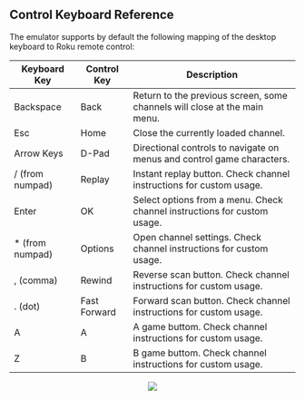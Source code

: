 ## Control Keyboard Reference

The emulator supports by default the following mapping of the desktop keyboard to Roku remote control:

| Keyboard Key    | Control Key | Description                                                               |
|-----------------|-------------|---------------------------------------------------------------------------|
| Backspace       |    Back     |  Return to the previous screen, some channels will close at the main menu.|
| Esc             |    Home     |  Close the currently loaded channel.                                      |
| Arrow Keys      |    D-Pad    |  Directional controls to navigate on menus and control game characters.   |
| / (from numpad) |    Replay   |  Instant replay button. Check channel instructions for custom usage.      |
| Enter           |    OK       |  Select options from a menu. Check channel instructions for custom usage. |
| * (from numpad) |    Options  |  Open channel settings. Check channel instructions for custom usage.      |
| , (comma)       |    Rewind   |  Reverse scan button. Check channel instructions for custom usage.        |
| . (dot)         | Fast Forward|  Forward scan button. Check channel instructions for custom usage.        |
| A               |     A       |  A game buttom. Check channel instructions for custom usage.              |
| Z               |     B       |  B game buttom. Check channel instructions for custom usage.              |

<p align="center">
<img src="/../master/docs/images/control-reference.png?raw=true"/>
</p>

